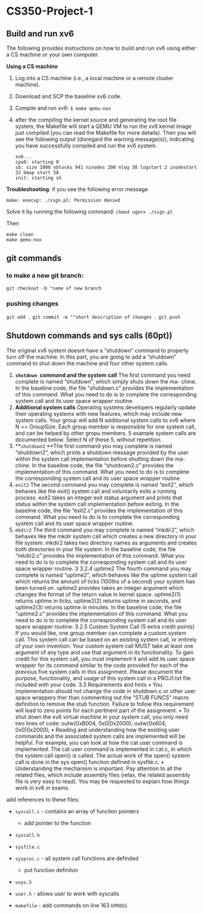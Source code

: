 # CS350-Project-1

## Build and run xv6


The following provides instructions on how to build and run xv6 using either a CS machine or
your own computer.

**Using a CS machine**


1. Log into a CS machine (i.e., a local machine or a remote cluster machine).
2. Download and SCP the baseline xv6 code.
3. Compile and run xv6:
   `$ make qemu-nox`
4. after the compiling the kernel source and generating the root file system, the Makefile will
   start a QEMU VM to run the xv6 kernel image just compiled (you can read the Makefile for
   more details). Then you will see the following output (disregard the warning message(s)),
   indicating you have successfully compiled and run the xv6 system.

   ```
   xv6...
   cpu0: starting 0
   sb: size 1000 nblocks 941 ninodes 200 nlog 30 logstart 2 inodestart 32 bmap start 58
   init: starting sh
   ```

**Troubleshooting**: if you see the following error message

```
make: execvp: ./sign.pl: Permission denied
```

Solve it by running the following command:
`chmod ugo+x ./sign.pl`

Then

```
make clean
make qemu-nox
```

## git commands

### to make a new git branch:

`git checkout -b "name of new branch`

### pushing changes

`git add .`
`git commit -m ""short description of changes .`
`git push`

## Shutdown commands and sys calls (60pt))

The original xv6 system doesnt have a “shutdown” command to properly turn off the machine.
In this part, you are going to add a “shutdown” command to shut down the machine and four
other system calls.

1. **`shutdown `command and the system call**
   The first command you need complete is named “shutdown”, which simply shuts down the ma-
   chine. In the baseline code, the file “shutdown.c” provides the implementation of this command.
   What you need to do is to complete the corresponding system call and its user space wrapper
   routine.
2. **Additional system calls**
   Operating systems developers regularly update their operating systems with new features, which
   may include new system calls. Your group will add N additional system calls to xv6 where
   N == GroupSize. Each group member is responsible for one system call, and can be helped by
   other gropu members. 5 example system calls are documented below. Select N of these 5, without
   repetition.
3. **`shutdown2`
   **The first command you may complete is named “shutdown2”, which prints a shutdown message
   provided by the user within the system call implementation before shutting down the ma-
   chine. In the baseline code, the file “shutdown2.c” provides the implementation of this command.
   What you need to do is to complete the corresponding system call and its user space wrapper
   routine.
4. `exit2`
   The second command you may complete is named “exit2”, which behaves like the exit() system
   call and voluntarily exits a running process. exit2 takes an integer exit status argument and prints
   that status within the system call implementation before exiting.
   In the baseline code, the file “exit2.c” provides the implementation of this command. What
   you need to do is to complete the corresponding system call and its user space wrapper routine.
5. `mkdir2`
   The third command you may complete is named “mkdir2”, which behaves like the mkdir system
   call which creates a new directory in your file system. mkdir2 takes two directory names as
   arguments and creates both directories in your file system.
   In the baseline code, the file “mkdir2.c” provides the implementation of this command. What
   you need to do is to complete the corresponding system call and its user space wrapper routine.
   3
   3.2.4 uptime2
   The fourth command you may complete is named “uptime2”, which behaves like the uptime
   system call which returns the amount of ticks (100ths of a second) your system has been turned
   on. uptime2 provides takes an integer argument which changes the format of the return value in
   kernel space. uptime2(1) returns uptime in ticks, uptime2(2) returns uptime in seconds, and
   uptime2(3) returns uptime in minutes.
   In the baseline code, the file “uptime2.c” provides the implementation of this command. What
   you need to do is to complete the corresponding system call and its user space wrapper routine.
   3.2.5 Custom System Call (5 extra credit points)
   If you would like, one group member can complete a custom system call. This system call can
   be based on an existing system call, or entirely of your own invention. Your custom system call
   MUST take at least one argument of any type and use that argument in its functionality.
   To gain credit for this system call, you must implement it and add its user space wrapper for its
   command similar to the code provided for each of the previous five system calls in this assignment.
   Please document the purpose, functionality, and usage of this system call in a PROJ1.txt file
   included with your code.
   3.3 Requirements and hints
   • You implementation should not change the code in shutdown.c or other user space wrappers
   ther than commenting out the “STUB FUNCS” macro definition to remove the stub function.
   Failure to follow this requirement will lead to zero points for each pertinent part
   of the assignment.
   • To shut down the xv6 virtual machine in your system call, you only need two lines of code:
   outw(0xB004, 0x0|0x2000);
   outw(0x604, 0x0|0x2000);
   • Reading and understanding how the existing user commands and the associated system calls
   are implemented will be helpful. For example, you can look at how the cat user command
   is implemented. The cat user command is implemented in cat.c, in which the system call
   open() is called. The actual work of the open() system call is done in the sys open()
   function defined in sysfile.c.
   • Understanding the mechanism is important. Pay attention to all the related files, which
   include assembly files (relax, the related assembly file is very easy to read). You may be
   requested to explain how things work in xv6 in exams.







add references to these files:


* `syscall.c` - contains an array of funciton pointers
    * add pointer to the function

* `syscall.h`

* `sysfile.c`

* `sysproc.c` - all system call functions are definded
    * put function definiton

* `usys.S`

* `user.h` - allows user to work with syscalls

* `makefile` - add commands on line 163 `UPROGS`